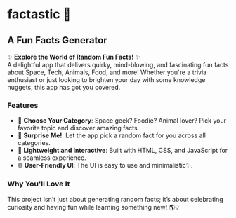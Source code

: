 # factastic 🚀
## A Fun Facts Generator 

✨ **Explore the World of Random Fun Facts!** ✨  
A delightful app that delivers quirky, mind-blowing, and fascinating fun facts about Space, Tech, Animals, Food, and more! Whether you're a trivia enthusiast or just looking to brighten your day with some knowledge nuggets, this app has got you covered.  

### **Features**  
- 🎯 **Choose Your Category**: Space geek? Foodie? Animal lover? Pick your favorite topic and discover amazing facts.  
- 🔀 **Surprise Me!**: Let the app pick a random fact for you across all categories.  
- 🌟 **Lightweight and Interactive**: Built with HTML, CSS, and JavaScript for a seamless experience.  
- 🌐 **User-Friendly UI**: The UI is easy to use and minimalistic✨.  

### **Why You'll Love It**  
This project isn't just about generating random facts; it’s about celebrating curiosity and having fun while learning something new! 🌎💡
